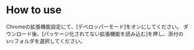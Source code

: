 # How to use
Chromeの拡張機能設定にて、[デベロッパーモード]をオンにしてください。
ダウンロード後、[パッケージ化されてない拡張機能を読み込む]を押し、添付の`src`フォルダを選択してください。
